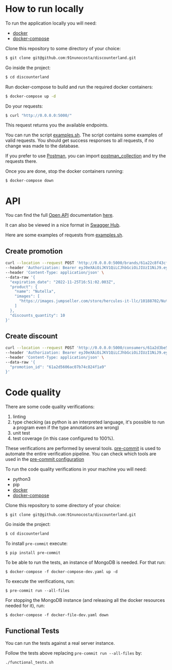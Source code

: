 # How to run locally

To run the application locally you will need:
- [docker](https://docs.docker.com/engine/install/)
- [docker-compose](https://docs.docker.com/compose/install/)

Clone this repository to some directory of your choice:

```bash
$ git clone git@github.com:91nunocosta/discounterland.git
```

Go inside the project:

```bash
$ cd discounterland
```

Run docker-compose to build and run the required docker containers:
```bash
$ docker-compose up -d
```

Do your requests:
```bash
$ curl "http://0.0.0.0:5000/"
```
This request returns you the available endpoints.

You can run the script [examples.sh](examples.sh). The script contains some examples of valid requests. You should get success responses to all requests, if no change was made to the database.

If you prefer to use [Postman](https://www.postman.com/), you can import [postman_collection](doc/postman_collection.json) and try the requests there.

Once you are done, stop the docker containers running:
```
$ docker-compose down
```

# API

You can find the full [Open API](https://swagger.io/specification/) documentation [here](./.optic/generated/openapi.yaml).

It can also be viewed in a nice format in [Swagger Hub](https://app.swaggerhub.com/apis/nunocosta2/Discounterland/0.2.0/).

Here are some examples of requests from [examples.sh](examples.sh).

## Create promotion

```bash
curl --location --request POST 'http://0.0.0.0:5000/brands/61a22c8f43cf71b9933afdd7/promotions' \
--header 'Authorization: Bearer eyJ0eXAiOiJKV1QiLCJhbGciOiJIUzI1NiJ9.eyJzdWIiOiI5MW51bm9jb3N0YUBnbWFpbC5jb20iLCJpYXQiOjE2MTY2MTY5NjN9.tMQoy_6ROA_sxWR1exWVeRZZZFR4qvMbO2Szos_XIMI' \
--header 'Content-Type: application/json' \
--data-raw '{
  "expiration_date": "2022-11-25T16:51:02.003Z",
  "product": {
    "name": "Nutella",
    "images": [
      "https://images.jumpseller.com/store/hercules-it-llc/10188702/Nutella.jpg?1623999446"
    ]
  },
  "discounts_quantity": 10
}'
```

## Create discount

```bash
curl --location --request POST 'http://0.0.0.0:5000/consumers/61a2d3be596808c5d69dd11b/discounts' \
--header 'Authorization: Bearer eyJ0eXAiOiJKV1QiLCJhbGciOiJIUzI1NiJ9.eyJzdWIiOiI5MW51bm9jb3N0YUBnbWFpbC5jb20iLCJpYXQiOjE2MTY2MTY5NjN9.tMQoy_6ROA_sxWR1exWVeRZZZFR4qvMbO2Szos_XIMI' \
--header 'Content-Type: application/json' \
--data-raw '{
  "promotion_id": "61a2d5606ac07b74c824f1a9"
}'

```

# Code quality

There are some code quality verifications:
1. linting
1. type checking (as python is an interpreted language, it's possible to run a program even if the type annotations are wrong)
1. unit test
1. test coverage (in this case configured to 100%).

These verifications are performed by several tools. [pre-commit](https://pre-commit.com/) is used to automate the entire verification pipeline. You can check which tools are used in the [pre-commit configuration](.pre-commit-config.yaml)

To run the code quality verifications in your machine you will need:
- python3
- pip
- [docker](https://docs.docker.com/engine/install/)
- [docker-compose](https://docs.docker.com/compose/install/)

Clone this repository to some directory of your choice:

```bash
$ git clone git@github.com:91nunocosta/discounterland.git
```

Go inside the project:

```bash
$ cd discounterland
```

To install `pre-commit` execute:
```
$ pip install pre-commit
```

To be able to run the tests, an instance of MongoDB is needed. For that run:
```
$ docker-compose -f docker-compose-dev.yaml up -d
```

To execute the verifications, run:
```
$ pre-commit run --all-files
```

For stopping the MongoDB instance (and releasing all the docker resources needed for it), run:
```
$ docker-compose -f docker-file-dev.yaml down
```

## Functional Tests

You can run the tests against a real server instance.

Follow the tests above replacing `pre-commit run --all-files` by:

```bash
./functional_tests.sh
```
